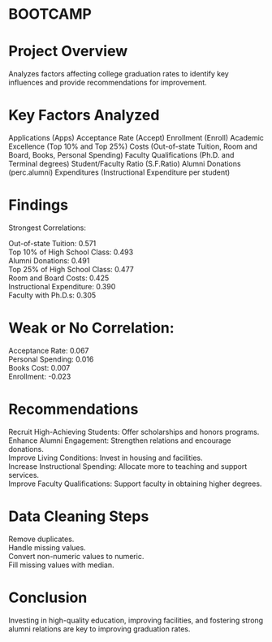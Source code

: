 # BOOTCAMP
# Project Overview
Analyzes factors affecting college graduation rates to identify key influences and provide recommendations for improvement.

# Key Factors Analyzed
Applications (Apps)
Acceptance Rate (Accept)
Enrollment (Enroll)
Academic Excellence (Top 10% and Top 25%)
Costs (Out-of-state Tuition, Room and Board, Books, Personal Spending)
Faculty Qualifications (Ph.D. and Terminal degrees)
Student/Faculty Ratio (S.F.Ratio)
Alumni Donations (perc.alumni)
Expenditures (Instructional Expenditure per student)
# Findings
Strongest Correlations:

Out-of-state Tuition: 0.571   
Top 10% of High School Class: 0.493   
Alumni Donations: 0.491   
Top 25% of High School Class: 0.477   
Room and Board Costs: 0.425   
Instructional Expenditure: 0.390   
Faculty with Ph.D.s: 0.305   
# Weak or No Correlation:

Acceptance Rate: 0.067   
Personal Spending: 0.016   
Books Cost: 0.007   
Enrollment: -0.023   
# Recommendations
Recruit High-Achieving Students: Offer scholarships and honors programs.  
Enhance Alumni Engagement: Strengthen relations and encourage donations.   
Improve Living Conditions: Invest in housing and facilities.   
Increase Instructional Spending: Allocate more to teaching and support services.  
Improve Faculty Qualifications: Support faculty in obtaining higher degrees.  
# Data Cleaning Steps
Remove duplicates.  
Handle missing values.   
Convert non-numeric values to numeric.  
Fill missing values with median.  
# Conclusion
Investing in high-quality education, improving facilities, and fostering strong alumni relations are key to improving graduation rates.
